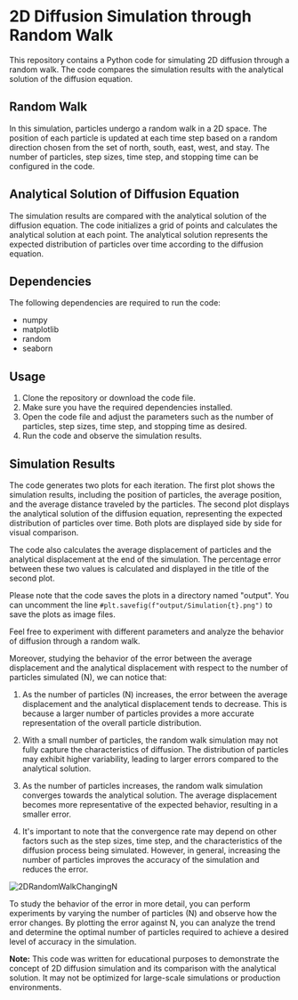 # 2D Diffusion Simulation through Random Walk

This repository contains a Python code for simulating 2D diffusion through a random walk. The code compares the simulation results with the analytical solution of the diffusion equation.

## Random Walk
In this simulation, particles undergo a random walk in a 2D space. The position of each particle is updated at each time step based on a random direction chosen from the set of north, south, east, west, and stay. The number of particles, step sizes, time step, and stopping time can be configured in the code.

## Analytical Solution of Diffusion Equation
The simulation results are compared with the analytical solution of the diffusion equation. The code initializes a grid of points and calculates the analytical solution at each point. The analytical solution represents the expected distribution of particles over time according to the diffusion equation.

## Dependencies
The following dependencies are required to run the code:
- numpy
- matplotlib
- random
- seaborn

## Usage
1. Clone the repository or download the code file.
2. Make sure you have the required dependencies installed.
3. Open the code file and adjust the parameters such as the number of particles, step sizes, time step, and stopping time as desired.
4. Run the code and observe the simulation results.

## Simulation Results
The code generates two plots for each iteration. The first plot shows the simulation results, including the position of particles, the average position, and the average distance traveled by the particles. The second plot displays the analytical solution of the diffusion equation, representing the expected distribution of particles over time. Both plots are displayed side by side for visual comparison.

The code also calculates the average displacement of particles and the analytical displacement at the end of the simulation. The percentage error between these two values is calculated and displayed in the title of the second plot.

Please note that the code saves the plots in a directory named "output". You can uncomment the line `#plt.savefig(f"output/Simulation{t}.png")` to save the plots as image files.

Feel free to experiment with different parameters and analyze the behavior of diffusion through a random walk.

Moreover, studying the behavior of the error between the average displacement and the analytical displacement with respect to the number of particles simulated (N), we can notice that:

1. As the number of particles (N) increases, the error between the average displacement and the analytical displacement tends to decrease. This is because a larger number of particles provides a more accurate representation of the overall particle distribution.

2. With a small number of particles, the random walk simulation may not fully capture the characteristics of diffusion. The distribution of particles may exhibit higher variability, leading to larger errors compared to the analytical solution.

3. As the number of particles increases, the random walk simulation converges towards the analytical solution. The average displacement becomes more representative of the expected behavior, resulting in a smaller error.

4. It's important to note that the convergence rate may depend on other factors such as the step sizes, time step, and the characteristics of the diffusion process being simulated. However, in general, increasing the number of particles improves the accuracy of the simulation and reduces the error.

![2DRandomWalkChangingN](https://github.com/alessandroAbati/2DRandomWalkSimulation/assets/136715422/c92a2627-9e2f-48a6-9665-39de6a03e478)

To study the behavior of the error in more detail, you can perform experiments by varying the number of particles (N) and observe how the error changes. By plotting the error against N, you can analyze the trend and determine the optimal number of particles required to achieve a desired level of accuracy in the simulation.

**Note:** This code was written for educational purposes to demonstrate the concept of 2D diffusion simulation and its comparison with the analytical solution. It may not be optimized for large-scale simulations or production environments.
